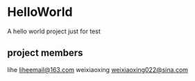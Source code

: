 HelloWorld
==========================================================================

A hello world project just for test

project members
--------------------------------------------------------------------------

lihe                liheemail@163.com
weixiaoxing         weixiaoxing022@sina.com
